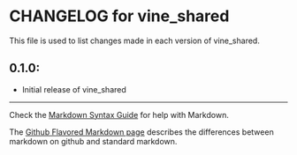 # CHANGELOG for vine_shared

This file is used to list changes made in each version of vine_shared.

## 0.1.0:

* Initial release of vine_shared

- - - 
Check the [Markdown Syntax Guide](http://daringfireball.net/projects/markdown/syntax) for help with Markdown.

The [Github Flavored Markdown page](http://github.github.com/github-flavored-markdown/) describes the differences between markdown on github and standard markdown.
